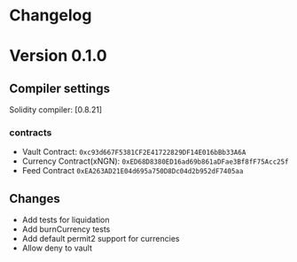 # Changelog

# Version 0.1.0

## Compiler settings

Solidity compiler: [0.8.21]

### contracts
- Vault Contract: `0xc93d667F5381CF2E41722829DF14E016bBb33A6A`
- Currency Contract(xNGN):    `0xED68D8380ED16ad69b861aDFae3Bf8fF75Acc25f`
- Feed Contract     `0xEA263AD21E04d695a750D8Dc04d2b952dF7405aa`

## Changes
- Add tests for liquidation
- Add burnCurrency tests
- Add default permit2 support for currencies
- Allow deny to vault
